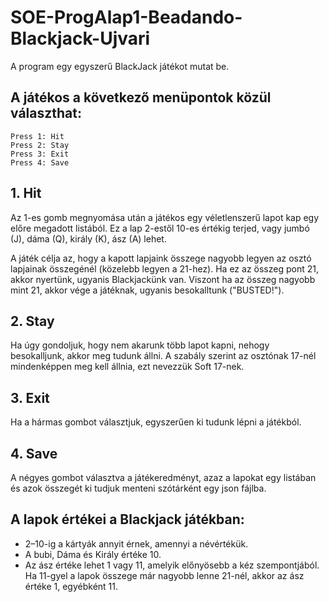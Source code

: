 # SOE-ProgAlap1-Beadando-Blackjack-Ujvari

A program egy egyszerű BlackJack játékot mutat be.

## A játékos a következő menüpontok közül választhat:
```
Press 1: Hit
Press 2: Stay
Press 3: Exit
Press 4: Save
```
## 1. Hit
Az 1-es gomb megnyomása után a játékos egy véletlenszerű lapot kap egy előre megadott listából. Ez a lap 2-estől 10-es értékig terjed, vagy jumbó (J), dáma (Q), király (K), ász (A) lehet.

A játék célja az, hogy a kapott lapjaink összege nagyobb legyen az osztó lapjainak összegénél (közelebb legyen a 21-hez). Ha ez az összeg pont 21, akkor nyertünk, ugyanis Blackjackünk van. Viszont ha az összeg nagyobb mint 21, akkor vége a játéknak, ugyanis besokalltunk ("BUSTED!").

## 2. Stay
Ha úgy gondoljuk, hogy nem akarunk több lapot kapni, nehogy besokalljunk, akkor meg tudunk állni. A szabály szerint az osztónak 17-nél mindenképpen meg kell állnia, ezt nevezzük Soft 17-nek.

## 3. Exit
Ha a hármas gombot választjuk, egyszerűen ki tudunk lépni a játékból.

## 4. Save
A négyes gombot választva a játékeredményt, azaz a lapokat egy listában és azok összegét ki tudjuk menteni szótárként egy json fájlba.


## A lapok értékei a Blackjack játékban:
- 2–10-ig a kártyák annyit érnek, amennyi a névértékük.
- A bubi, Dáma és Király értéke 10.
- Az ász értéke lehet 1 vagy 11, amelyik előnyösebb a kéz szempontjából. Ha 11-gyel a lapok összege már nagyobb lenne 21-nél, akkor az ász értéke 1, egyébként 11.

